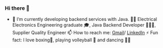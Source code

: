 ### Hi there 👋

- 🌱 I’m currently developing backend services with Java.
👨‍🎓 Electrical Electronics Engineering graduate 🎓, Java Backend Developer 👩🏻‍💻, Supplier Quality Engineer
📫 How to reach me: [Gmail](sedanur634@gmail.com)/ [LinkedIn](www.linkedin.com/in/sedanurdemir)
⚡ Fun fact: I love boxing🥊, playing volleyball 🏐 and dancing 💃🏻
<!--
**sedanurdemir/sedanurdemir** is a ✨ _special_ ✨ repository because its `README.md` (this file) appears on your GitHub profile.

Here are some ideas to get you started:

- 🔭 I’m currently working on ...
- 🌱 I’m currently learning ...
- 👯 I’m looking to collaborate on ...
- 🤔 I’m looking for help with ...
- 💬 Ask me about ...
- 📫 How to reach me: ...
- 😄 Pronouns: ...
- ⚡ Fun fact: ...
-->
